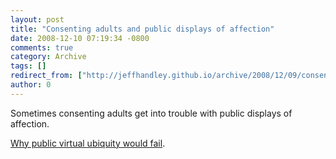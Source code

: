 ```yaml
---
layout: post
title: "Consenting adults and public displays of affection"
date: 2008-12-10 07:19:34 -0800
comments: true
category: Archive
tags: []
redirect_from: ["http://jeffhandley.github.io/archive/2008/12/09/consenting-adults-and-public-displays-of-affection.aspx"]
author: 0
---
```

<!-- more -->
Sometimes consenting adults get into trouble with public displays of affection.

<a href="http://blog.jeffhandley.com/archive/2008/12/09/why-public-virtual-ubiquity-would-fail.aspx">Why public virtual ubiquity would fail</a>.


